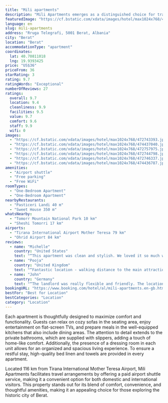 ```yaml
---
title: "Mili apartments"
description: "Mili Apartments emerges as a distinguished choice for travelers seeking comfortable accommodation in Berat."
featuredImage: "https://cf.bstatic.com/xdata/images/hotel/max1024x768/472743393.jpg?k=86cf9011ba33844e9b499464e3c6a5bb7bb57a9ce4c211dee7aad9f62b199c98&o=&hp=1"
language: en
slug: mili-apartments
address: "Rruga Telegrafi, 5001 Berat, Albania"
city: "Berat"
location: "Berat"
accommodationType: "apartment"
coordinates:
  lat: 40.70811018
  lng: 19.9393425
price: "US$36"
priceFrom: 36
starRating: 3
rating: 9.7
ratingWords: "Exceptional"
numberOfReviews: 27
ratings:
  overall: 9.7
  location: 9.4
  cleanliness: 9.9
  facilities: 9.5
  value: 9.7
  comfort: 9.6
  staff: 9.9
  wifi: 0
images:
  - "https://cf.bstatic.com/xdata/images/hotel/max1024x768/472743393.jpg?k=86cf9011ba33844e9b499464e3c6a5bb7bb57a9ce4c211dee7aad9f62b199c98&o=&hp=1"
  - "https://cf.bstatic.com/xdata/images/hotel/max1024x768/474437040.jpg?k=55f21b0ea029cc7330390ab5ef816661131f25fc6ff9d8d91ae9829a6483e39d&o=&hp=1"
  - "https://cf.bstatic.com/xdata/images/hotel/max1024x768/472757975.jpg?k=29af15dc28624d2d3bc2ce331ca5ddcfd7236ed8722d7a0244c1632e08b757ce&o=&hp=1"
  - "https://cf.bstatic.com/xdata/images/hotel/max1024x768/472744798.jpg?k=462eb7315f11668b3c8613a6f5dbfcdfa85da3f5cb0213a219b8cbae4b095e2f&o=&hp=1"
  - "https://cf.bstatic.com/xdata/images/hotel/max1024x768/472746337.jpg?k=5e93bea9c5bd99f289a9bb1b9474f8404e1ace699ca09e6a3c90512410909bd0&o=&hp=1"
  - "https://cf.bstatic.com/xdata/images/hotel/max1024x768/474436787.jpg?k=116be1b216af2c5e0f5d2b05f3e95c7c402666c2edd7844b1d54580f094798fa&o=&hp=1"
amenities:
  - "Airport shuttle"
  - "Free parking"
  - "Free WiFi"
roomTypes:
  - "One-Bedroom Apartment"
  - "One-Bedroom Apartment"
nearbyRestaurants:
  - "Pasticeri Landi 40 m"
  - "Sweet House 350 m"
whatsNearby:
  - "Tomorr Mountain National Park 10 km"
  - "Sheshi Tomorri 17 km"
airports:
  - "Tirana International Airport Mother Teresa 79 km"
  - "Ohrid Airport 84 km"
reviews:
  - name: "Michelle"
    country: "United States"
    text: "“This apartment was clean and stylish. We loved it so much we chose to stay here on our way back through.”"
  - name: "Pooja"
    country: "United Kingdom"
    text: "“Fantastic location - walking distance to the main attractions within Berat. The host was very helpful and communication was fast. Enjoyed my stay and would book again if I’m back in Berat!”"
  - name: "John"
    country: "Germany"
    text: "“The landlord was really flexible and friendly. The location was very good and easy to reach. Rooms are nice and clean!”"
bookingURL: "https://www.booking.com/hotel/al/mili-apartments.en-gb.html?aid=8035640"
bestFor: "Best for Location"
bestCategories: "Location"
category: "Location"
---
```


Each apartment is thoughtfully designed to maximize comfort and functionality. Guests can relax on cozy sofas in the seating area, enjoy entertainment on flat-screen TVs, and prepare meals in the well-equipped kitchens that also include dining areas. The attention to detail extends to the private bathrooms, which are supplied with slippers, adding a touch of home-like comfort. Additionally, the presence of a dressing room in each unit allows for an organized and spacious living experience. To ensure a restful stay, high-quality bed linen and towels are provided in every apartment.

Located 116 km from Tirana International Mother Teresa Airport, Mili Apartments facilitates travel arrangements by offering a paid airport shuttle service, making it a convenient option for both domestic and international visitors. This property stands out for its blend of comfort, convenience, and thoughtful amenities, making it an appealing choice for those exploring the historic city of Berat.